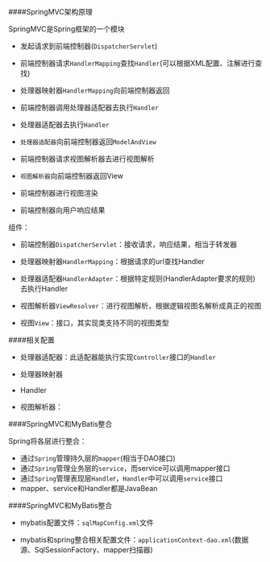 ####SpringMVC架构原理

SpringMVC是Spring框架的一个模块

* 发起请求到前端控制器(`DispatcherServlet`)

* 前端控制器请求`HandlerMapping`查找`Handler`(可以根据XML配置、注解进行查找)

* 处理器映射器`HandlerMapping`向前端控制器返回

* 前端控制器调用处理器适配器去执行`Handler`

* 处理器适配器去执行`Handler`

* `处理器适配器`向前端控制器返回`ModelAndView`

* 前端控制器请求视图解析器去进行视图解析

* `视图解析器`向前端控制器返回View

* 前端控制器进行视图渲染

* 前端控制器向用户响应结果

组件：

* 前端控制器`DispatcherServlet`：接收请求，响应结果，相当于转发器

* 处理器映射器`HandlerMapping`：根据请求的url查找Handler

* 处理器适配器`HandlerAdapter`：根据特定规则(HandlerAdapter要求的规则)去执行Handler

* 视图解析器`ViewResolver`：进行视图解析，根据逻辑视图名解析成真正的视图

* 视图`View`：接口，其实现类支持不同的视图类型





####相关配置

* 处理器适配器：此适配器能执行实现`Controller`接口的`Handler`

* 处理器映射器

* Handler

* 视图解析器：


####SpringMVC和MyBatis整合

Spring将各层进行整合：

* 通过`Spring`管理持久层的`mapper`(相当于DAO接口)
* 通过`Spring`管理业务层的`service`，而service可以调用mapper接口
* 通过`Spring`管理表现层`Handle`r，`Handler`中可以调用`service`接口
* mapper、service和Handler都是JavaBean


####SpringMVC和MyBatis整合

* mybatis配置文件：`sqlMapConfig.xml`文件

* mybatis和spring整合相关配置文件：`applicationContext-dao.xml`(数据源、SqlSessionFactory、mapper扫描器)